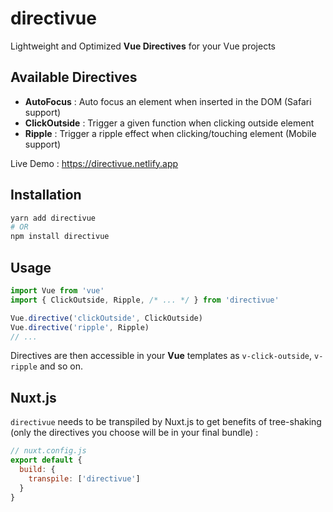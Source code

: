 # directivue

Lightweight and Optimized **Vue Directives** for your Vue projects

## Available Directives

- **AutoFocus** : Auto focus an element when inserted in the DOM (Safari support)
- **ClickOutside** : Trigger a given function when clicking outside element
- **Ripple** : Trigger a ripple effect when clicking/touching element (Mobile support)

Live Demo : https://directivue.netlify.app

## Installation

```sh
yarn add directivue
# OR
npm install directivue
```

## Usage

```ts
import Vue from 'vue'
import { ClickOutside, Ripple, /* ... */ } from 'directivue'

Vue.directive('clickOutside', ClickOutside)
Vue.directive('ripple', Ripple)
// ...
```

Directives are then accessible in your **Vue** templates as `v-click-outside`, `v-ripple` and so on.

## Nuxt.js


`directivue` needs to be transpiled by Nuxt.js to get benefits of tree-shaking (only the directives you choose will be in your final bundle) :
```js
// nuxt.config.js
export default {
  build: {
    transpile: ['directivue']
  }
}
```
